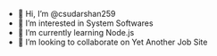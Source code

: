 - 👋 Hi, I’m @csudarshan259
- 👀 I’m interested in System Softwares
- 🌱 I’m currently learning Node.js
- 💞️ I’m looking to collaborate on Yet Another Job Site

<!---
csudarshan259/csudarshan259 is a ✨ special ✨ repository because its `README.md` (this file) appears on your GitHub profile.
You can click the Preview link to take a look at your changes.
--->

